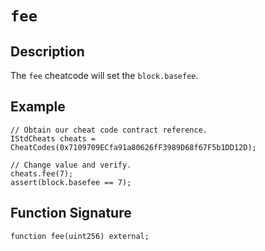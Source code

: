 # `fee`

## Description
The `fee` cheatcode will set the `block.basefee`.

## Example
```solidity
// Obtain our cheat code contract reference.
IStdCheats cheats = CheatCodes(0x7109709ECfa91a80626fF3989D68f67F5b1DD12D);

// Change value and verify.
cheats.fee(7);
assert(block.basefee == 7);
```

## Function Signature
```solidity
function fee(uint256) external;
```